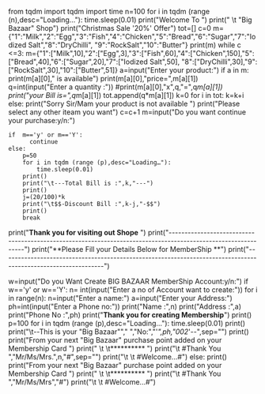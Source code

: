from tqdm import tqdm
import time
n=100
for i in tqdm (range (n),desc="Loading…"):
    time.sleep(0.01)
print("Welcome To ") 
print(" \t \"Big Bazaar\" Shop")
print("Christmas Sale '20%' Offer")
tot=[]
c=0
m={"1":"Milk","2":"Egg","3":"Fish","4":"Chicken","5":"Bread","6":"Sugar","7":"Iodized Salt","8":"DryChilli",
   "9":"RockSalt","10":"Butter"}
print(m)
while c <=3:
    m={"1":["Milk",10],"2":["Egg",3],"3":["Fish",60],"4":["Chicken",150],"5":["Bread",40],"6":["Sugar",20],"7":["Iodized Salt",50],
       "8":["DryChilli",30],"9":["RockSalt",30],"10":["Butter",51]}
    a=input("Enter your product:")
    if a in m:
      print(m[a][0]," is available")
      print(m[a][0],"price=",m[a][1])
      q=int(input("Enter a quantity :"))
      #print(m[a][0],"x",q,"=",q*m[a][1])
      print("your Bill is=",q*m[a][1])
      tot.append(q*m[a][1])
      k=0
      for i in tot:
        k=k+i
    else:
        print("Sorry Sir/Mam your product is not available ")
        print("Please select any other iteam you want")
        c=c+1
    m=input("Do you want continue your purchase:y/n:")

    if  m=='y' or m=='Y':
          continue
    else:
        p=50
        for i in tqdm (range (p),desc="Loading…"):
            time.sleep(0.01)
        print()
        print("\t---Total Bill is :",k,"---")
        print()
        j=(20/100)*k
        print("\t$$-Discount Bill :",k-j,"-$$")
        print()
        break
print("**Thank you for visiting out Shope** ")
print("--------------------------------------------------------------------------------------------------------------")
print("**Please Fill your Details Below for MemberShip **")
print("--------------------------------------------------------------------------------------------------------------")

w=input("Do you Want Create BIG BAZAAR MemberShip Account:y/n:")
if w=='y' or w=='Y':
    n= int(input("Enter a no of Account want to create:"))
    for i in range(n):
        n=input("Enter a name:")
        a=input("Enter your Address:")
        ph=int(input("Enter a Phone no:"))
        print("Name :",n)
        print("Address :",a)
        print("Phone No :",ph)
        print("**Thank you for creating Membership**")
        print()
        p=100
        for i in tqdm (range (p),desc="Loading…"):
            time.sleep(0.01)
        print()
        print("\t--This is your \"Big Bazaar\""," ","No:","\'*",ph,"002*\'--",sep="")
        print()
        print("From your next \"Big Bazaar\" purchase point added on your Membership Card ")
        print(" \t \t********** ")
        print("\t #Thank You ","Mr/Ms/Mrs.",n,"#",sep="")
        print("\t \t #Welcome...#")
else:
    print()
    print("From your next \"Big Bazaar\" purchase point added on your Membership Card ")
    print(" \t \t********** ")
    print("\t #Thank You ","Mr/Ms/Mrs","#")
    print("\t \t #Welcome...#")
